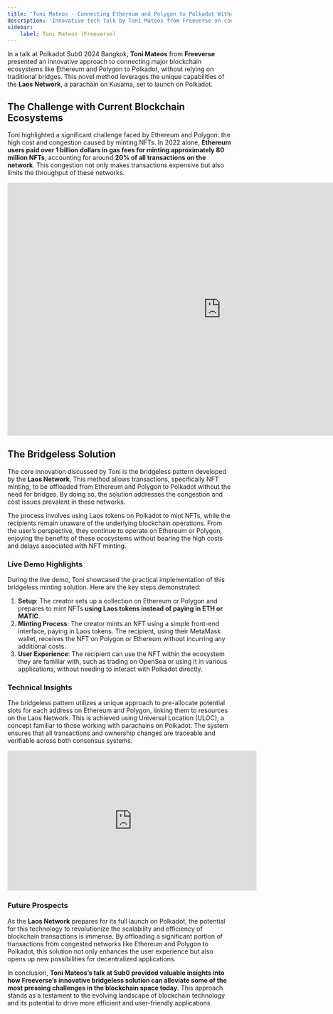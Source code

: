 ```yaml
---
title: 'Toni Mateos - Connecting Ethereum and Polygon to Polkadot Without Bridges'
description: 'Innovative tech talk by Toni Mateos from Freeverse on connecting Ethereum and Polygon to Polkadot without bridges, offering a live demo of this bridgeless solution.'
sidebar:
    label: Toni Mateos (Freeverse)
---
```


In a talk at Polkadot Sub0 2024 Bangkok, **Toni Mateos** from **Freeverse** presented an innovative approach to connecting major blockchain ecosystems like Ethereum and Polygon to Polkadot, without relying on traditional bridges. This novel method leverages the unique capabilities of the **Laos Network**, a parachain on Kusama, set to launch on Polkadot.

## The Challenge with Current Blockchain Ecosystems
Toni highlighted a significant challenge faced by Ethereum and Polygon: the high cost and congestion caused by minting NFTs. In 2022 alone, **Ethereum users paid over 1 billion dollars in gas fees for minting approximately 80 million NFTs**, accounting for around **20% of all transactions on the network**. This congestion not only makes transactions expensive but also limits the throughput of these networks.

<iframe allowfullscreen="allowfullscreen" frameborder="0" height="569" src="https://docs.google.com/presentation/d/e/2PACX-1vT1YQNpJTVqQyw67iCoICnBQlhyeO27rcEk6W9tR_mvtH6r1dXpUv-9OV69alLQKbkp09RqCaoFaxu1/embed?start=false&loop=false&delayms=60000" width="960"></iframe>

## The Bridgeless Solution
The core innovation discussed by Toni is the bridgeless pattern developed by the **Laos Network**. This method allows transactions, specifically NFT minting, to be offloaded from Ethereum and Polygon to Polkadot without the need for bridges. By doing so, the solution addresses the congestion and cost issues prevalent in these networks.

The process involves using Laos tokens on Polkadot to mint NFTs, while the recipients remain unaware of the underlying blockchain operations. From the user’s perspective, they continue to operate on Ethereum or Polygon, enjoying the benefits of these ecosystems without bearing the high costs and delays associated with NFT minting.

### Live Demo Highlights
During the live demo, Toni showcased the practical implementation of this bridgeless minting solution. Here are the key steps demonstrated:
1. **Setup**: The creator sets up a collection on Ethereum or Polygon and prepares to mint NFTs **using Laos tokens instead of paying in ETH or MATIC**.
2. **Minting Process**: The creator mints an NFT using a simple front-end interface, paying in Laos tokens. The recipient, using their MetaMask wallet, receives the NFT on Polygon or Ethereum without incurring any additional costs.
3. **User Experience**: The recipient can use the NFT within the ecosystem they are familiar with, such as trading on OpenSea or using it in various applications, without needing to interact with Polkadot directly.

### Technical Insights
The bridgeless pattern utilizes a unique approach to pre-allocate potential slots for each address on Ethereum and Polygon, linking them to resources on the Laos Network. This is achieved using Universal Location (ULOC), a concept familiar to those working with parachains on Polkadot. The system ensures that all transactions and ownership changes are traceable and verifiable across both consensus systems.

<iframe allowfullscreen="allowfullscreen" frameborder="0" height="315" src="https://www.youtube.com/embed/W182ESHacK8?si=_TDb0lV4k36AhwEg" title="YouTube video player" width="560"></iframe>

### Future Prospects
As the **Laos Network** prepares for its full launch on Polkadot, the potential for this technology to revolutionize the scalability and efficiency of blockchain transactions is immense. By offloading a significant portion of transactions from congested networks like Ethereum and Polygon to Polkadot, this solution not only enhances the user experience but also opens up new possibilities for decentralized applications.

In conclusion, **Toni Mateos’s talk at Sub0 provided valuable insights into how Freeverse’s innovative bridgeless solution can alleviate some of the most pressing challenges in the blockchain space today**. This approach stands as a testament to the evolving landscape of blockchain technology and its potential to drive more efficient and user-friendly applications.